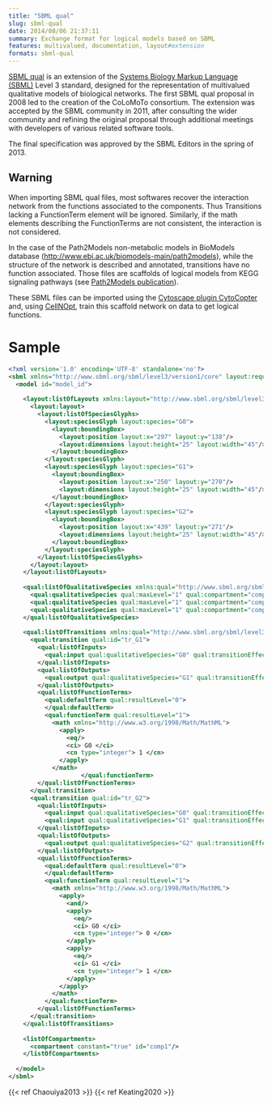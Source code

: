 ```yaml
---
title: "SBML qual"
slug: sbml-qual
date: 2014/08/06 21:37:11
summary: Exchange format for logical models based on SBML
features: multivalued, documentation, layout#extension
formats: sbml-qual
---
```


[SBML qual](http://sbml.org/Documents/Specifications/SBML_Level_3/Packages/Qualitative_Models_%28qual%29)
is an extension of the [Systems Biology Markup Language (SBML)](http://sbml.org) Level 3 standard,
designed for the representation of multivalued qualitative models of biological networks.
The first SBML qual proposal in 2008 led to the creation of the CoLoMoTo consortium.
The extension was accepted by the SBML community in 2011, after consulting the wider
community and refining the original proposal through additional meetings with developers
of various related software tools.

The final specification was approved by the SBML Editors in the spring of 2013.



Warning
-------

When importing SBML qual files, most softwares recover the interaction network from the functions associated to the components.
Thus Transitions lacking a FunctionTerm element will be ignored.
Similarly, if the math elements describing the FunctionTerms are not consistent, the interaction is not considered.

In the case of the Path2Models non-metabolic models in BioModels database (http://www.ebi.ac.uk/biomodels-main/path2models),
while the structure of the network is described and annotated, transitions have no function associated.
Those files are scaffolds of logical models from KEGG signaling pathways (see [Path2Models publication](http://www.biomedcentral.com/1752-0509/7/116)).

These SBML files can be imported using the [Cytoscape plugin CytoCopter](http://www.cellnopt.org/cytocopter) and,
using [CellNOpt](http://www.cellnopt.org), train this scaffold network on data to get logical functions.



# Sample 


```xml
<?xml version='1.0' encoding='UTF-8' standalone='no'?>
<sbml xmlns="http://www.sbml.org/sbml/level3/version1/core" layout:required="false" level="3" qual:required="true" xmlns:layout="http://www.sbml.org/sbml/level3/version1/layout/version1" version="1" xmlns:qual="http://www.sbml.org/sbml/level3/version1/qual/version1">
  <model id="model_id">
  
    <layout:listOfLayouts xmlns:layout="http://www.sbml.org/sbml/level3/version1/layout/version1" xmlns:xsi="http://www.w3.org/2001/XMLSchema-instance">
      <layout:layout>
        <layout:listOfSpeciesGlyphs>
          <layout:speciesGlyph layout:species="G0">
            <layout:boundingBox>
              <layout:position layout:x="297" layout:y="138"/>
              <layout:dimensions layout:height="25" layout:width="45"/>
            </layout:boundingBox>
          </layout:speciesGlyph>
          <layout:speciesGlyph layout:species="G1">
            <layout:boundingBox>
              <layout:position layout:x="250" layout:y="270"/>
              <layout:dimensions layout:height="25" layout:width="45"/>
            </layout:boundingBox>
          </layout:speciesGlyph>
          <layout:speciesGlyph layout:species="G2">
            <layout:boundingBox>
              <layout:position layout:x="439" layout:y="271"/>
              <layout:dimensions layout:height="25" layout:width="45"/>
            </layout:boundingBox>
          </layout:speciesGlyph>
        </layout:listOfSpeciesGlyphs>
      </layout:layout>
    </layout:listOfLayouts>
    
    <qual:listOfQualitativeSpecies xmlns:qual="http://www.sbml.org/sbml/level3/version1/qual/version1">
      <qual:qualitativeSpecies qual:maxLevel="1" qual:compartment="comp1" qual:constant="true" qual:id="G0"/>
      <qual:qualitativeSpecies qual:maxLevel="1" qual:compartment="comp1" qual:id="G1"/>
      <qual:qualitativeSpecies qual:maxLevel="1" qual:compartment="comp1" qual:id="G2"/>
    </qual:listOfQualitativeSpecies>
    
    <qual:listOfTransitions xmlns:qual="http://www.sbml.org/sbml/level3/version1/qual/version1">
      <qual:transition qual:id="tr_G1">
        <qual:listOfInputs>
          <qual:input qual:qualitativeSpecies="G0" qual:transitionEffect="none" qual:sign="positive" qual:id="tr_G1_in_0"/>
        </qual:listOfInputs>
        <qual:listOfOutputs>
          <qual:output qual:qualitativeSpecies="G1" qual:transitionEffect="assignmentLevel" qual:id="tr_G1_out"/>
        </qual:listOfOutputs>
        <qual:listOfFunctionTerms>
          <qual:defaultTerm qual:resultLevel="0">
          </qual:defaultTerm>
          <qual:functionTerm qual:resultLevel="1">
            <math xmlns="http://www.w3.org/1998/Math/MathML">            
              <apply>
                <eq/>
                <ci> G0 </ci>
                <cn type="integer"> 1 </cn>
              </apply>
            </math>
                    </qual:functionTerm>
        </qual:listOfFunctionTerms>
      </qual:transition>
      <qual:transition qual:id="tr_G2">
        <qual:listOfInputs>
          <qual:input qual:qualitativeSpecies="G0" qual:transitionEffect="none" qual:sign="negative" qual:id="tr_G2_in_0"/>
          <qual:input qual:qualitativeSpecies="G1" qual:transitionEffect="none" qual:sign="positive" qual:id="tr_G2_in_1"/>
        </qual:listOfInputs>
        <qual:listOfOutputs>
          <qual:output qual:qualitativeSpecies="G2" qual:transitionEffect="assignmentLevel" qual:id="tr_G2_out"/>
        </qual:listOfOutputs>
        <qual:listOfFunctionTerms>
          <qual:defaultTerm qual:resultLevel="0">
          </qual:defaultTerm>
          <qual:functionTerm qual:resultLevel="1">
            <math xmlns="http://www.w3.org/1998/Math/MathML">            
              <apply>
                <and/>
                <apply>
                  <eq/>
                  <ci> G0 </ci>
                  <cn type="integer"> 0 </cn>
                </apply>
                <apply>
                  <eq/>
                  <ci> G1 </ci>
                  <cn type="integer"> 1 </cn>
                </apply>
              </apply>
            </math>
          </qual:functionTerm>
        </qual:listOfFunctionTerms>
      </qual:transition>
    </qual:listOfTransitions>
    
    <listOfCompartments>
      <compartment constant="true" id="comp1"/>
    </listOfCompartments>
  
  </model>
</sbml>
```

{{< ref Chaouiya2013 >}}
{{< ref Keating2020 >}}

